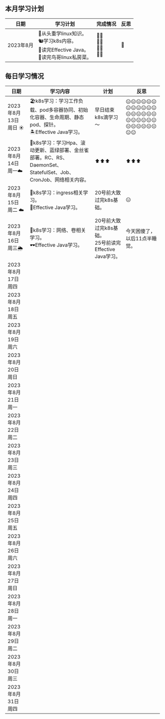 ## 本月学习计划

| 日期      | 学习计划                                                     | 完成情况                | 反思 |
| --------- | ------------------------------------------------------------ | ----------------------- | ---- |
| 2023年8月 | 🦥从头重学linux知识。<br/>🐿️学习k8s内容。<br/>💫读完Effective Java。<br/>🍑读完鸟哥linux私房菜。 | 🤦‍♂️<br/>🤦‍♂️<br/>🤦‍♂️<br/>🤦‍♂️ | 🤔️    |

  

## 每日学习情况

| 日期                 | 学习内容                                                     | 计划                                                       | 反思                             |
| -------------------- | ------------------------------------------------------------ | ---------------------------------------------------------- | -------------------------------- |
| 2023年8月13日 周日 ☀️ | 🏖️k8s学习：学习工作负载、pod多容器协同、初始化容器、生命周期、静态pod、探针。<br/>🏝️Effective Java学习。 | 早日结束k8s滴学习～                                        | 😑😑😑😑😑😑😑😑😑😑😑😑😑😑😑😑😑😑😑😑😑😑😑😑😑😑😑😑😑😑😑😑 |
| 2023年8月14日 周一☁️  | 🍦k8s学习：学习Hpa、滚动更新、蓝绿部署、金丝雀部署。RC、RS、DaemonSet、StatefulSet、Job、CronJob、网络相关内容。 | ⬆️⬆️⬆️                                                        | ⬆️⬆️⬆️                              |
| 2023年8月15日 周二 ☁️ | 🍩k8s学习：ingress相关学习。<br/>🥜Effective Java学习。        | 20号前大致过完k8s基础。                                    | 😑                                |
| 2023年8月16日 周三🌦️  | 🌚k8s学习：网络、卷相关学习。<br/>🕶️Effective Java学习。       | 20号前大致过完k8s基础。<br/>25号前读完Effective Java学习。 | 今天困傻了，以后11点半睡觉。     |
| 2023年8月17日 周四   |                                                              |                                                            |                                  |
| 2023年8月18日 周五   |                                                              |                                                            |                                  |
| 2023年8月19日 周六   |                                                              |                                                            |                                  |
| 2023年8月20日 周日   |                                                              |                                                            |                                  |
| 2023年8月21日 周一   |                                                              |                                                            |                                  |
| 2023年8月22日 周二   |                                                              |                                                            |                                  |
| 2023年8月23日 周三   |                                                              |                                                            |                                  |
| 2023年8月24日 周四   |                                                              |                                                            |                                  |
| 2023年8月25日 周五   |                                                              |                                                            |                                  |
| 2023年8月26日 周六   |                                                              |                                                            |                                  |
| 2023年8月27日 周日   |                                                              |                                                            |                                  |
| 2023年8月28日 周一   |                                                              |                                                            |                                  |
| 2023年8月29日 周二   |                                                              |                                                            |                                  |
| 2023年8月30日 周三   |                                                              |                                                            |                                  |
| 2023年8月31日 周四   |                                                              |                                                            |                                  |


